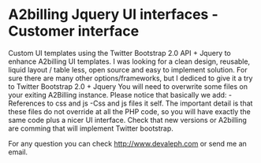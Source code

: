A2billing Jquery UI interfaces - Customer interface
===================================================

Custom UI templates using the Twitter Bootstrap 2.0 API + Jquery to enhance A2billing UI templates.
I was looking for a clean design, reusable, liquid layout / table less, open source and easy to implement solution. 
For sure there are many other options/frameworks, but I dediced to give it a try to Twitter Bootstrap 2.0 + Jquery 
You will need to overwrite some files on your exiting A2Billing instance. Please notice that basically we add:
-References to css and js
-Css and js files it self.
The important detail is that these files do not override at all the PHP code, so you will have exactly the same code plus a nicer UI interface.
Check that new versions or A2billing are comming that will implement Twitter bootstrap.

For any question you can check http://www.devaleph.com or send me an email. 

